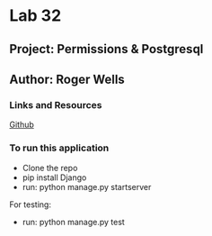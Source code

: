 # Lab 32

## Project: Permissions & Postgresql

## Author: Roger Wells

### Links and Resources

[Github](https://github.com/rsw359/bikes-api/blob/main/README.md)

### To run this application

- Clone the repo
- pip install Django
- run: python manage.py startserver

 For testing:

- run: python manage.py test
